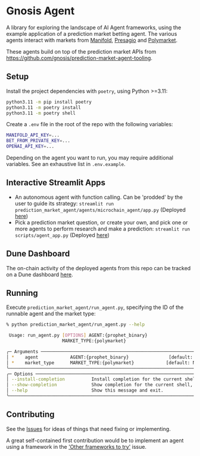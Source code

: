 # Gnosis Agent

A library for exploring the landscape of AI Agent frameworks, using the example application of a prediction market betting agent. The various agents interact with markets from [Manifold](https://manifold.markets/), [Presagio](https://presagio.pages.dev/) and [Polymarket](https://polymarket.com/).

These agents build on top of the prediction market APIs from https://github.com/gnosis/prediction-market-agent-tooling.

## Setup

Install the project dependencies with `poetry`, using Python >=3.11:

```bash
python3.11 -m pip install poetry
python3.11 -m poetry install
python3.11 -m poetry shell
```

Create a `.env` file in the root of the repo with the following variables:

```bash
MANIFOLD_API_KEY=...
BET_FROM_PRIVATE_KEY=...
OPENAI_API_KEY=...
```

Depending on the agent you want to run, you may require additional variables. See an exhaustive list in `.env.example`.

## Interactive Streamlit Apps

- An autonomous agent with function calling. Can be 'prodded' by the user to guide its strategy: `streamlit run prediction_market_agent/agents/microchain_agent/app.py` (Deployed [here](https://autonomous-trader-agent.ai.gnosisdev.com))
- Pick a prediction market question, or create your own, and pick one or more agents to perform research and make a prediction: `streamlit run scripts/agent_app.py` (Deployed [here](https://pma-agent.ai.gnosisdev.com))

## Dune Dashboard

The on-chain activity of the deployed agents from this repo can be tracked on a Dune dashboard [here](https://dune.com/gnosischain_team/omen-ai-agents).

## Running

Execute `prediction_market_agent/run_agent.py`, specifying the ID of the runnable agent and the market type:

```bash
% python prediction_market_agent/run_agent.py --help

 Usage: run_agent.py [OPTIONS] AGENT:{prophet_binary}
                     MARKET_TYPE:{polymarket}

╭─ Arguments ──────────────────────────────────────────────────────────────────────────────────────────────────────────╮
│ *    agent            AGENT:{prophet_binary}               [default: None] [required]                              │
│ *    market_type      MARKET_TYPE:{polymarket}            [default: None] [required]                                 │
╰──────────────────────────────────────────────────────────────────────────────────────────────────────────────────────╯
╭─ Options ────────────────────────────────────────────────────────────────────────────────────────────────────────────╮
│ --install-completion          Install completion for the current shell.                                              │
│ --show-completion             Show completion for the current shell, to copy it or customize the installation.       │
│ --help                        Show this message and exit.                                                            │
╰──────────────────────────────────────────────────────────────────────────────────────────────────────────────────────╯
```

## Contributing

See the [Issues](https://github.com/gnosis/prediction-market-agent/issues) for ideas of things that need fixing or implementing. 

A great self-contained first contribution would be to implement an agent using a framework in the ['Other frameworks to try'](https://github.com/gnosis/prediction-market-agent/issues/210) issue.

